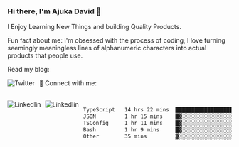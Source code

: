 ### Hi there, I'm Ajuka David 🥷

I Enjoy Learning New Things and building Quality Products.

Fun fact about me: I'm obsessed with the process of coding, I love turning seemingly meaningless lines of alphanumeric characters into actual products that people use.

Read my blog:

<a href="https://tobit.hashnode.dev/"> <img src="https://img.shields.io/badge/Hashnode-2962FF?style=for-the-badge&logo=hashnode&logoColor=white"
     alt="Twitter"
     style="float: left; margin-right: 10px;" /> </a>


📱 Connect with me: 

<br />
<a href="https://www.linkedin.com/in/david-ajuka-630660144/"> <img src="https://img.shields.io/badge/LinkedIn-0077B5?style=for-the-badge&logo=linkedin&logoColor=white"
     alt="LinkedIin"
     style="float: left; margin-right: 10px;" /> </a> <a href="mailto:ajuka.zephiniah@gmail.com"> <img src="https://img.shields.io/badge/Gmail-D14836?style=for-the-badge&logo=gmail&logoColor=white"
     alt="LinkedIin"
     style="float: left; margin-right: 10px;" /> </a>
     

<!--START_SECTION:waka-->

```txt
TypeScript   14 hrs 22 mins  ███████████████████░░░░░░   75.73 %
JSON         1 hr 15 mins    █▓░░░░░░░░░░░░░░░░░░░░░░░   06.66 %
TSConfig     1 hr 11 mins    █▓░░░░░░░░░░░░░░░░░░░░░░░   06.26 %
Bash         1 hr 9 mins     █▓░░░░░░░░░░░░░░░░░░░░░░░   06.12 %
Other        35 mins         ▓░░░░░░░░░░░░░░░░░░░░░░░░   03.14 %
```

<!--END_SECTION:waka-->
